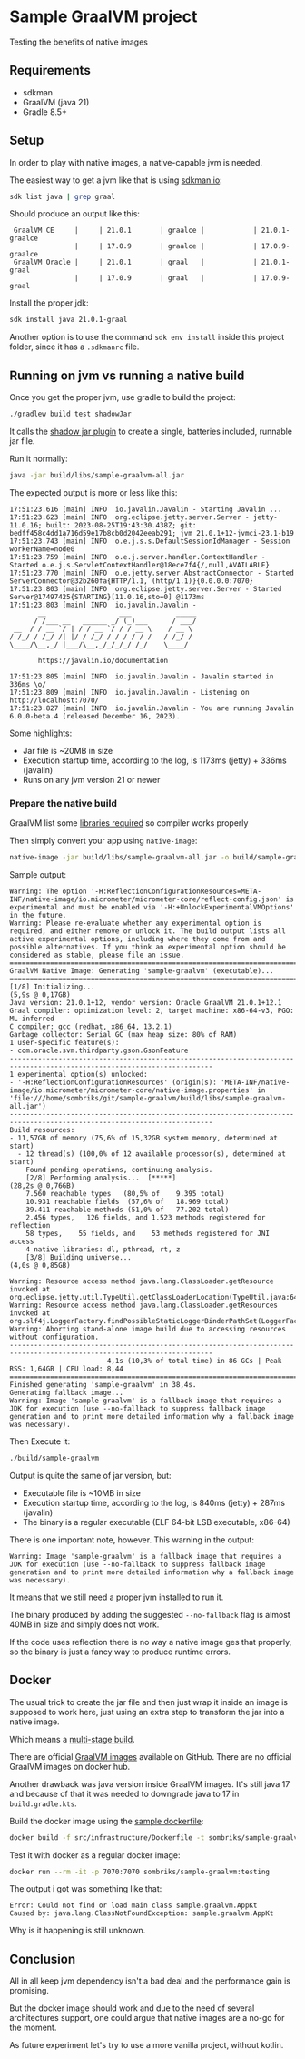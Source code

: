 # Sample GraalVM project

Testing the benefits of native images

## Requirements

- sdkman
- GraalVM (java 21)
- Gradle 8.5+

## Setup

In order to play with native images, a native-capable jvm is needed. 

The easiest way to get a jvm like that is using [sdkman.io][sdk]:

```bash
sdk list java | grep graal
````

Should produce an output like this:

     GraalVM CE     |     | 21.0.1       | graalce |            | 21.0.1-graalce      
                    |     | 17.0.9       | graalce |            | 17.0.9-graalce      
     GraalVM Oracle |     | 21.0.1       | graal   |            | 21.0.1-graal        
                    |     | 17.0.9       | graal   |            | 17.0.9-graal  

Install the proper jdk:

```bash
sdk install java 21.0.1-graal
```

Another option is to use the command `sdk env install` inside this project
folder, since it has a `.sdkmanrc` file.

## Running on jvm vs running a native build

Once you get the proper jvm, use gradle to build the project:

```bash
./gradlew build test shadowJar
```

It calls the [shadow jar plugin][shadow-jar] to create a single, batteries
included, runnable jar file.

Run it normally:

```bash
java -jar build/libs/sample-graalvm-all.jar
```

The expected output is more or less like this:

    17:51:23.616 [main] INFO  io.javalin.Javalin - Starting Javalin ...
    17:51:23.623 [main] INFO  org.eclipse.jetty.server.Server - jetty-11.0.16; built: 2023-08-25T19:43:30.438Z; git: bedff458c4dd1a716d59e17b8cb0d2042eeab291; jvm 21.0.1+12-jvmci-23.1-b19
    17:51:23.743 [main] INFO  o.e.j.s.s.DefaultSessionIdManager - Session workerName=node0
    17:51:23.759 [main] INFO  o.e.j.server.handler.ContextHandler - Started o.e.j.s.ServletContextHandler@18ece7f4{/,null,AVAILABLE}
    17:51:23.770 [main] INFO  o.e.jetty.server.AbstractConnector - Started ServerConnector@32b260fa{HTTP/1.1, (http/1.1)}{0.0.0.0:7070}
    17:51:23.803 [main] INFO  org.eclipse.jetty.server.Server - Started Server@17497425{STARTING}[11.0.16,sto=0] @1173ms
    17:51:23.803 [main] INFO  io.javalin.Javalin -
           __                  ___           _____
          / /___ __   ______ _/ (_)___      / ___/
     __  / / __ `/ | / / __ `/ / / __ \    / __ \
    / /_/ / /_/ /| |/ / /_/ / / / / / /   / /_/ /
    \____/\__,_/ |___/\__,_/_/_/_/ /_/    \____/
    
           https://javalin.io/documentation
    
    17:51:23.805 [main] INFO  io.javalin.Javalin - Javalin started in 336ms \o/
    17:51:23.809 [main] INFO  io.javalin.Javalin - Listening on http://localhost:7070/
    17:51:23.827 [main] INFO  io.javalin.Javalin - You are running Javalin 6.0.0-beta.4 (released December 16, 2023).

Some highlights:

- Jar file is ~20MB in size
- Execution startup time, according to the log, is 1173ms (jetty) + 336ms (javalin)
- Runs on any jvm version 21 or newer

### Prepare the native build

GraalVM list some [libraries required][native-libs] so compiler works properly

Then simply convert your app using `native-image`:

```bash
native-image -jar build/libs/sample-graalvm-all.jar -o build/sample-graalvm
```

Sample output:

    Warning: The option '-H:ReflectionConfigurationResources=META-INF/native-image/io.micrometer/micrometer-core/reflect-config.json' is experimental and must be enabled via '-H:+UnlockExperimentalVMOptions' in the future.
    Warning: Please re-evaluate whether any experimental option is required, and either remove or unlock it. The build output lists all active experimental options, including where they come from and possible alternatives. If you think an experimental option should be considered as stable, please file an issue.
    ========================================================================================================================
    GraalVM Native Image: Generating 'sample-graalvm' (executable)...
    ========================================================================================================================
    [1/8] Initializing...                                                                                    (5,9s @ 0,17GB)
    Java version: 21.0.1+12, vendor version: Oracle GraalVM 21.0.1+12.1
    Graal compiler: optimization level: 2, target machine: x86-64-v3, PGO: ML-inferred
    C compiler: gcc (redhat, x86_64, 13.2.1)
    Garbage collector: Serial GC (max heap size: 80% of RAM)
    1 user-specific feature(s):
    - com.oracle.svm.thirdparty.gson.GsonFeature
    ------------------------------------------------------------------------------------------------------------------------
    1 experimental option(s) unlocked:
    - '-H:ReflectionConfigurationResources' (origin(s): 'META-INF/native-image/io.micrometer/micrometer-core/native-image.properties' in 'file:///home/sombriks/git/sample-graalvm/build/libs/sample-graalvm-all.jar')
    ------------------------------------------------------------------------------------------------------------------------
    Build resources:
    - 11,57GB of memory (75,6% of 15,32GB system memory, determined at start)
      - 12 thread(s) (100,0% of 12 available processor(s), determined at start)
        Found pending operations, continuing analysis.
        [2/8] Performing analysis...  [*****]                                                                   (28,2s @ 0,76GB)
        7.560 reachable types   (80,5% of    9.395 total)
        10.931 reachable fields  (57,6% of   18.969 total)
        39.411 reachable methods (51,0% of   77.202 total)
        2.456 types,   126 fields, and 1.523 methods registered for reflection
        58 types,    55 fields, and    53 methods registered for JNI access
        4 native libraries: dl, pthread, rt, z
        [3/8] Building universe...                                                                               (4,0s @ 0,85GB)
    
    Warning: Resource access method java.lang.ClassLoader.getResource invoked at org.eclipse.jetty.util.TypeUtil.getClassLoaderLocation(TypeUtil.java:644)
    Warning: Resource access method java.lang.ClassLoader.getResources invoked at org.slf4j.LoggerFactory.findPossibleStaticLoggerBinderPathSet(LoggerFactory.java:230)
    Warning: Aborting stand-alone image build due to accessing resources without configuration.
    ------------------------------------------------------------------------------------------------------------------------
                            4,1s (10,3% of total time) in 86 GCs | Peak RSS: 1,64GB | CPU load: 8,44
    ========================================================================================================================
    Finished generating 'sample-graalvm' in 38,4s.
    Generating fallback image...
    Warning: Image 'sample-graalvm' is a fallback image that requires a JDK for execution (use --no-fallback to suppress fallback image generation and to print more detailed information why a fallback image was necessary).

Then Execute it:

```bash
./build/sample-graalvm
```

Output is quite the same of jar version, but:

- Executable file is ~10MB in size
- Execution startup time, according to the log, is 840ms (jetty) + 287ms (javalin)
- The binary is a regular executable (ELF 64-bit LSB executable, x86-64)

There is one important note, however. This warning in the output:

    Warning: Image 'sample-graalvm' is a fallback image that requires a JDK for execution (use --no-fallback to suppress fallback image generation and to print more detailed information why a fallback image was necessary).

It means that we still need a proper jvm installed to run it.

The binary produced by adding the suggested `--no-fallback` flag is almost 40MB
in size and simply does not work.

If the code uses reflection there is no way a native image ges that properly, so
the binary is just a fancy way to produce runtime errors.

## Docker

The usual trick to create the jar file and then just wrap it inside an image is
supposed to work here, just using an extra step to transform the jar into a
native image.

Which means a [multi-stage build][msb].

There are official [GraalVM images][gvi] available on GitHub. There are no
official GraalVM images on docker hub.

Another drawback was java version inside GraalVM images. It's still java 17 and
because of that it was needed to downgrade java to 17 in `build.gradle.kts`.

Build the docker image using the [sample dockerfile][df]:

```bash
docker build -f src/infrastructure/Dockerfile -t sombriks/sample-graalvm:testing .
```

Test it with docker as a regular docker image:

```bash
docker run --rm -it -p 7070:7070 sombriks/sample-graalvm:testing
```

The output i got was something like that:

    Error: Could not find or load main class sample.graalvm.AppKt
    Caused by: java.lang.ClassNotFoundException: sample.graalvm.AppKt

Why is it happening is still unknown.

## Conclusion

All in all keep jvm dependency isn't a bad deal and the performance gain is
promising.

But the docker image should work and due to the need of several architectures
support, one could argue that native images are a no-go for the moment.

As future experiment let's try to use a more vanilla project, without kotlin.

[sdk]: https://sdkman.io
[shadow-jar]: https://imperceptiblethoughts.com/shadow/getting-started/#getting-started
[native-libs]: https://www.graalvm.org/latest/reference-manual/native-image/#prerequisites
[msb]: https://docs.docker.com/build/building/multi-stage
[gvi]: https://github.com/orgs/graalvm/packages?repo_name=container
[df]: src/infrastructure/Dockerfile
